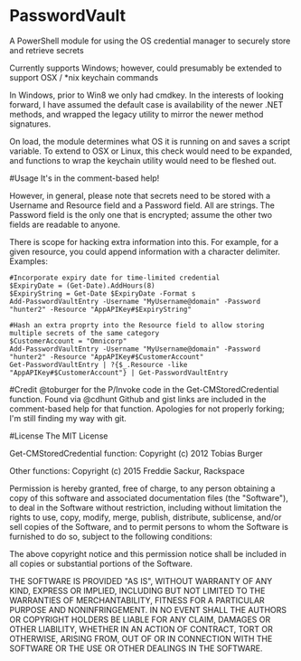 # PasswordVault
A PowerShell module for using the OS credential manager to securely store and retrieve secrets

Currently supports Windows; however, could presumably be extended to support OSX / *nix keychain commands

In Windows, prior to Win8 we only had cmdkey. In the interests of looking forward, I have assumed the default case is availability of the newer .NET methods, and wrapped the legacy utility to mirror the newer method signatures.

On load, the module determines what OS it is running on and saves a script variable. To extend to OSX or Linux, this check would need to be expanded, and functions to wrap the keychain utility would need to be fleshed out.


#Usage
It's in the comment-based help!

However, in general, please note that secrets need to be stored with a Username and Resource field and a Password field. All are strings. The Password field is the only one that is encrypted; assume the other two fields are readable to anyone.

There is scope for hacking extra information into this. For example, for a given resource, you could append information with a character delimiter.
Examples:
```
#Incorporate expiry date for time-limited credential
$ExpiryDate = (Get-Date).AddHours(8)
$ExpiryString = Get-Date $ExpiryDate -Format s
Add-PasswordVaultEntry -Username "MyUsername@domain" -Password "hunter2" -Resource "AppAPIKey#$ExpiryString"
```

```
#Hash an extra proprty into the Resource field to allow storing multiple secrets of the same category
$CustomerAccount = "Omnicorp"
Add-PasswordVaultEntry -Username "MyUsername@domain" -Password "hunter2" -Resource "AppAPIKey#$CustomerAccount"
Get-PasswordVaultEntry | ?{$_.Resource -like "AppAPIKey#$CustomerAccount"} | Get-PasswordVaultEntry
```


#Credit
@toburger for the P/Invoke code in the Get-CMStoredCredential function. Found via @cdhunt
Github and gist links are included in the comment-based help for that function. Apologies for not properly forking; I'm still finding my way with git.


#License
The MIT License

Get-CMStoredCredential function: Copyright (c) 2012 Tobias Burger

Other functions: Copyright (c) 2015 Freddie Sackur, Rackspace


Permission is hereby granted, free of charge, to any person obtaining a copy of this software and associated documentation files (the "Software"), to deal in the Software without restriction, including without limitation the rights to use, copy, modify, merge, publish, distribute, sublicense, and/or sell copies of the Software, and to permit persons to whom the Software is furnished to do so, subject to the following conditions:

The above copyright notice and this permission notice shall be included in all copies or substantial portions of the Software.

THE SOFTWARE IS PROVIDED "AS IS", WITHOUT WARRANTY OF ANY KIND, EXPRESS OR IMPLIED, INCLUDING BUT NOT LIMITED TO THE WARRANTIES OF MERCHANTABILITY, FITNESS FOR A PARTICULAR PURPOSE AND NONINFRINGEMENT. IN NO EVENT SHALL THE AUTHORS OR COPYRIGHT HOLDERS BE LIABLE FOR ANY CLAIM, DAMAGES OR OTHER LIABILITY, WHETHER IN AN ACTION OF CONTRACT, TORT OR OTHERWISE, ARISING FROM, OUT OF OR IN CONNECTION WITH THE SOFTWARE OR THE USE OR OTHER DEALINGS IN THE SOFTWARE.
